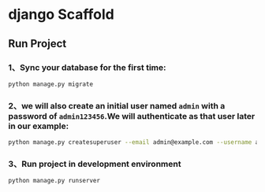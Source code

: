 # django Scaffold

## Run Project

### 1、Sync your database for the first time:

```bash
python manage.py migrate
```

### 2、we will also create an initial user named `admin` with a password of `admin123456`.We will authenticate as that user later in our example:

```bash
python manage.py createsuperuser --email admin@example.com --username admin
```

### 3、Run project in development environment
```bash
python manage.py runserver
```